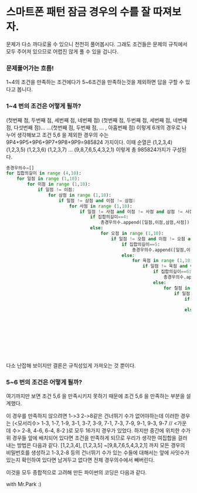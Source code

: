 # 스마트폰 패턴 잠금 경우의 수를 잘 따져보자.
문제가 다소 까다로울 수 있으니 천천히 풀어봅시다.
그래도 조건들은 문제의 규칙에서 모두 주어져 있으므로 어렵진 않게 풀 수 있을 겁니다.

### 문제풀어가는 흐름!
1~4의 조건을 만족하는 조건에다가 5~6조건을 만족하는것을 제외하면 답을 구할 수 있다고 봅니다.

### 1~4 번의 조건은 어떻게 될까?
(첫번째 점, 두번째 점, 세번째 점, 네번째 점)
(첫번째 점, 두번째 점, 세번째 점, 네번째 점, 다섯번째 점)...
…(첫번째 점, 두번째 점, … , 아홉번째 점)
이렇게 6개의 경우로 나누어 생각해보고 조건 5,6 을 제외한 경우의 수는 9P4+9P5+9P6+9P7+9P8+9P9=985824 가지이다. 이때 순열은 (1,2,3,4) (1,2,3,5) (1,2,3,6) (1,2,3,7) … (9,8,7,6,5,4,3,2,1) 이렇게 총 985824가지가 구성된다.
```python
총경우의수=[]
for 집합의길이 in range (4,10):
    for 일점 in range (1,10):
        for 이점 in range (1,10):
            if 일점 != 이점:
                for 삼점 in range (1,10):
                    if 일점 != 삼점 and 이점 != 삼점:
                        for 사점 in range (1,10):
                            if 일점 != 사점 and 이점 != 사점 and 삼점 != 사점:
                                if 집합의길이==4:
                                    총경우의수.append([일점,이점,삼점,사점])
                                else:
                                    for 오점 in range (1,10):
                                        if 일점 != 오점 and 이점 != 오점 and 삼점 != 오점 and 사점 != 오점:
                                            if 집합의길이==5:
                                                총경우의수.append([일점,이점,삼점,사점,오점])
                                            else:
                                                for 육점 in range (1,10):
                                                    if 일점 != 육점 and 이점 != 육점 and 삼점 != 육점 and 사점 != 육점 and 오점 != 육점:
                                                        if 집합의길이==6:
                                                            총경우의수.append([일점,이점,삼점,사점,오점,육점])
                                                        else:
                                                            for 칠점 in range(1,10):
                                                                if 일점 !=칠점 and 이점 !=칠점 and 삼점 !=칠점 and 사점 !=칠점 and 오점 !=칠점 and 육점 !=칠점:
                                                                    if 집합의길이==7:
                                                                        총경우의수.append([일점,이점,삼점,사점,오점,육점,칠점])
                                                                    else:
                                                                        for 팔점 in range(1,10):
                                                                            if 일점 !=팔점 and 이점 !=팔점 and 삼점 !=팔점 and 사점 !=팔점 and 오점 !=팔점 and 육점 !=팔점 and 칠점 !=팔점:
                                                                                if 집합의길이==8:
                                                                                    총경우의수.append([일점,이점,삼점,사점,오점,육점,칠점,팔점])
                                                                                else:
                                                                                    for 구점 in range(1,10):
                                                                                        if 일점 !=구점 and 이점 !=구점 and 삼점 !=구점 and 사점 !=구점 and 오점 !=구점 and 육점 !=구점 and 칠점 !=구점 and 팔점 !=구점:
                                                                                            총경우의수.append([일점,이점,삼점,사점,오점,육점,칠점,팔점,구점])

```
다소 난잡해 보이지만 결론은 규칙성있게 가져오는 것 뿐이다.

### 5~6 번의 조건은 어떻게 될까?
여기까지만 보면 조건 5,6 을 만족시키지 못하기 때문에 조건 5,6 을 만족하는 부분을 설계했다.

이 경우를 만족하지 않으려면 1->3 2->8같은 건너뛰기 수가 없어야하는데 이러한 경우는 (<모서리수> 1-3, 1-7, 1-9, 3-1, 3-7, 3-9, 7-1, 7-3, 7-9, 9-1, 9-3, 9-7 // <가운데 수> 2-8, 4-6, 6-4, 8-2 )로 모두 16가지 경우가 있었다. 하지만 중간에 위치한 수가 위 경우들 앞에 배치되어 있다면 조건을 만족하게 되므로 우리가 생각한 여집합을 걸러내는 방법은 다음과 같다.
[1,2,3,4], [1,2,3,5] ~[9,8,7,6,5,4,3,2,1] 까지 모든 경우의 비밀번호를 생성하고
1-3,2-8 등의 건너뛰기 수가 있는 수들에 대해서는
앞에 사잇수가 있는지 확인하여 있다면 남겨두고 없다면 전체 경우의수에서 빼버린다.   

이것을 모두 종합적으로 고려해 만든 파이썬의 코딩은 다음과 같다.


with Mr.Park :)
